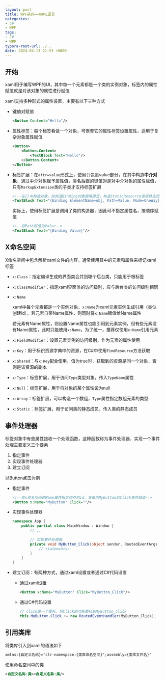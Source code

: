 ```yaml
---
layout: post
title: WPF系列——XAML语言
categories:
- C#
- WPF
tags:
- C#
- WPF
typora-root-url: ./..
date: 2024-04-13 21:53 +0800
---
```

## 开始

xaml用于编写WPF的UI，其中每一个元素都是一个类的实例对象，标签内的属性赋值就是对该对象的属性进行赋值

xaml支持多种形式的属性设置，主要有以下三种方式

-   键值对赋值

    ```xml
    <Button Content="Hello"/>
    ```

-   属性标签：每个标签看做一个对象，可嵌套它的属性标签设置属性，适用于复杂对象属性赋值

    ``` xml
    <Button>
    	<Button.Content>
            <TextBlock Text="Hello"/>
        </Button.Content>
    </Button>
    ```

-   标签扩展：在`attr=value`形式上，使用`{}`包裹value部分，在其中构造**中介对象**，通过中介对象赋予属性值，类名后跟的键值对是对中介对象的属性赋值，只有`MarkupExtension`类的子类才支持标签扩展

    ```xml
    <!--在{}中构造对象，如构造Binding对象使用绑定，构造StaticResource使用静态资源等-->
    <TextBlock Text="{Binding ElementName=obj, Path=Value, Mode=OneWay}"/>
    ```

    实际上，使用标签扩展是调用了类的构造器，因此可不指定属性名，按顺序赋值

    ```xml
    <!--将Path赋值为Value-->
    <TextBlock Text="{Binding Value}"/>
    ```

## X命名空间

X命名空间中包含解析xaml文件的内容，通常使用其中的元素和属性来标记xaml标签

-   `x:Class`：指定编译生成的界面类合并到哪个后台类，只能用于根标签

-   `x:ClassModifier`：指定xaml界面类的访问级别，应与后台类的访问级别相同

-   `x:Name`

    xaml中每个元素都是一个实例对象，`x:Name`为xaml元素实例生成引用（类似创建id），若元素自带Name属性，则同时将`x:Name`赋值给Name属性

    若元素有Name属性，则设置Name属性也能引用到元素实例，但有些元素没有Name属性，此时只能使用`x:Name`，为了统一，推荐仅使用`x:Name`引用元素

-   `x:FieldModifier`：设置元素实例的访问级别，作为元素的属性使用

-   `x:Key`：用于标识资源字典中的资源，在C#中使用`FindResource`方法获取

-   `x:Shared`：与`x:Key`配合使用，值为true时，获取到的资源是同一个对象，否则是该资源的副本

-   `x:Type`：标签扩展，用于访问`Type`类型对象，传入`TypeName`属性

-   `x:Null`：标签扩展，用于将对象的某个属性设为null

-   `x:Array`：标签扩展，可以构造一个数组，`Type`属性指定数组元素的类型

-   `x:Static`：标签扩展，用于访问类的静态成员，传入类的静态成员

## 事件处理器

标签对象中有些属性接收一个处理函数，这种函数称为事件处理器，实现一个事件处理主要定义三个要素

1.   指定事件
2.   实现事件处理器
3.   建立订阅

以Button点击为例

-   指定事件

    ``` xml
    <!--在x命名空间的Name属性指定控件的id，准备为MyButton的Click事件赋值-->
    <Button x:Name="MyButton" Click=""/>
    ```

-   实现事件处理器

    ```c#
    namespace App {
        public partial class MainWindow : Window {
            // ...
            
            // 实现事件处理器
            private void MyButton_Click(object sender, RoutedEventArgs e) {
                // statements;
            }
        }
    }
    ```

-   建立订阅：有两种方式，通过xaml设置或者通过C#代码设置

    -   通过xaml设置

        ``` xml
        <Button x:Name="MyButton" Click="MyButton_Click"/>
        ```

    -   通过C#代码设置

        ```c#
        // Click是一个委托，将Click的功能委托到MyButton_Click
        this.MyButton.Click += new RoutedEventHandler(MyButton_Click);
        ```

## 引用类库

将类库引入到xaml的语法如下

```xml
xmlns:{自定义名称}="clr-namespace:{类库命名空间}";assembly={类库文件名}"
```

使用命名空间中的类

```xml
<自定义名称:类><自定义名称:类/>
```

